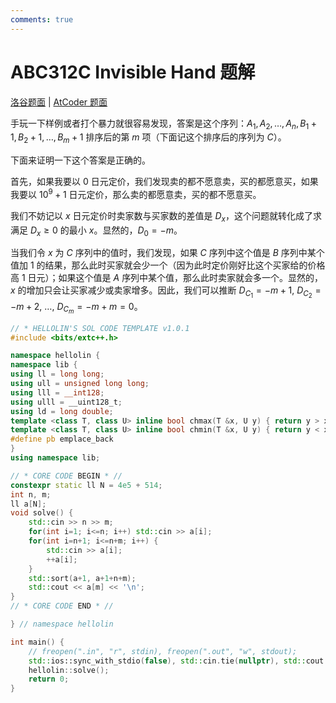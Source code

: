 ```yaml
---
comments: true
---
```


# ABC312C Invisible Hand 题解

[洛谷题面](https://www.luogu.com.cn/problem/AT_abc312_c) | [AtCoder 题面](https://atcoder.jp/contests/abc312/tasks/abc312_c)

手玩一下样例或者打个暴力就很容易发现，答案是这个序列：$A_1, A_2, \dots, A_n, B_1+1, B_2+1,\dots, B_m+1$ 排序后的第 $m$ 项（下面记这个排序后的序列为 $C$）。

下面来证明一下这个答案是正确的。

首先，如果我要以 $0$ 日元定价，我们发现卖的都不愿意卖，买的都愿意买，如果我要以 $10^9+1$ 日元定价，那么卖的都愿意卖，买的都不愿意买。

我们不妨记以 $x$ 日元定价时卖家数与买家数的差值是 $D_x$，这个问题就转化成了求满足 $D_x\ge 0$ 的最小 $x$。显然的，$D_0 = -m$。

当我们令 $x$ 为 $C$ 序列中的值时，我们发现，如果 $C$ 序列中这个值是 $B$ 序列中某个值加 $1$ 的结果，那么此时买家就会少一个（因为此时定价刚好比这个买家给的价格高 $1$ 日元）；如果这个值是 $A$ 序列中某个值，那么此时卖家就会多一个。显然的，$x$ 的增加只会让买家减少或卖家增多。因此，我们可以推断 $D_{C_1} = -m+1,\ D_{C_2} = -m+2,\ \dots,\ D_{C_m} = -m+m = 0$。

```cpp
// * HELLOLIN'S SOL CODE TEMPLATE v1.0.1
#include <bits/extc++.h>

namespace hellolin {
namespace lib {
using ll = long long;
using ull = unsigned long long;
using lll = __int128;
using ulll = __uint128_t;
using ld = long double;
template <class T, class U> inline bool chmax(T &x, U y) { return y > x ? (x = y, 1) : 0; }
template <class T, class U> inline bool chmin(T &x, U y) { return y < x ? (x = y, 1) : 0; }
#define pb emplace_back
}
using namespace lib;

// * CORE CODE BEGIN * //
constexpr static ll N = 4e5 + 514;
int n, m;
ll a[N];
void solve() {
    std::cin >> n >> m;
    for(int i=1; i<=n; i++) std::cin >> a[i];
    for(int i=n+1; i<=n+m; i++) {
        std::cin >> a[i];
        ++a[i];
    }
    std::sort(a+1, a+1+n+m);
    std::cout << a[m] << '\n';
}
// * CORE CODE END * //

} // namespace hellolin

int main() {
    // freopen(".in", "r", stdin), freopen(".out", "w", stdout);
    std::ios::sync_with_stdio(false), std::cin.tie(nullptr), std::cout.tie(nullptr);
    hellolin::solve();
    return 0;
}
```